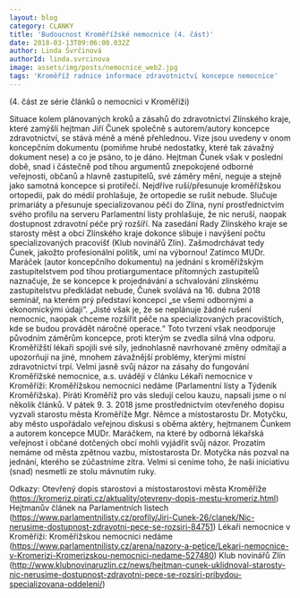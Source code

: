 ```yaml
---
layout: blog
category: CLANKY
title: 'Budoucnost Kroměřížské nemocnice (4. část)'
date: 2018-03-13T09:06:00.032Z
author: Linda Švrčinová
authorId: linda.svrcinova
image: assets/img/posts/nemocnice_web2.jpg
tags: 'Kroměříž radnice informace zdravotnictví koncepce nemocnice'
---
```


(4. část ze série článků o nemocnici v Kroměříži)

Situace kolem plánovaných kroků a zásahů do zdravotnictví Zlínského kraje, které zamýšlí hejtman Jiří Čunek společně s autorem/autory koncepce zdravotnictví, se stává méně a méně přehlednou. Vize jsou uvedeny v onom koncepčním dokumentu (pomiňme hrubé nedostatky, které tak závažný dokument nese) a co je psáno, to je dáno. Hejtman Čunek však v poslední době, snad i částečně pod tíhou argumentů znepokojené odborné veřejnosti, občanů a hlavně zastupitelů, své záměry mění, neguje a stejně jako samotná koncepce si protiřečí. 
Nejdříve ruší/přesunuje kroměřížskou ortopedii, pak do médií prohlašuje, že ortopedie se rušit nebude. Slučuje primariáty a přesunuje specializovanou péči do Zlína, nyní prostřednictvím svého profilu na serveru Parlamentní listy prohlašuje, že nic neruší, naopak dostupnost zdravotní péče prý rozšíří. Na zasedání Rady Zlínského kraje se starosty měst a obcí Zlínského kraje dokonce slibuje i navýšení počtu specializovaných pracovišť (Klub novinářů Zlín). Zašmodrchávat tedy Čunek, jakožto profesionální politik, umí na výbornou!
Zatímco MUDr. Maráček (autor koncepčního dokumentu) na jednání s kroměřížským zastupitelstvem pod tíhou protiargumentace přítomných zastupitelů naznačuje, že se koncepce k projednávání a schvalování zlínskému zastupitelstvu předkládat nebude, Čunek svolává na 16. dubna 2018 seminář, na kterém prý představí koncepci „se všemi odbornými a ekonomickými údaji“. „Jisté však je, že se neplánuje žádné rušení nemocnic, naopak chceme rozšířit péče na specializovaných pracovištích, kde se budou provádět náročné operace.“ Toto tvrzení však neodporuje původním záměrům koncepce, proti kterým se zvedla silná vlna odporu.
Kroměřížští lékaři spojili své síly, jednohlasně navrhované změny odmítají a upozorňují na jiné, mnohem závažnější problémy, kterými místní zdravotnictví trpí. Velmi jasně svůj názor na zásahy do fungování Kroměřížské nemocnice, a.s. uvádějí v článku Lékaři nemocnice v Kroměříži: Kroměřížskou nemocnici nedáme (Parlamentní listy a Týdeník Kroměřížska).
Piráti Kroměříž pro vás sledují celou kauzu, napsali jsme o ní několik článků. V pátek 9. 3. 2018 jsme prostřednictvím otevřeného dopisu vyzvali starostu města Kroměříže Mgr. Němce a místostarostu Dr. Motyčku, aby město uspořádalo veřejnou diskusi s oběma aktéry, hejtmanem Čunkem a autorem koncepce MUDr. Maráčkem, na které by odborná lékařská veřejnost i občané dotčených obcí mohli vyjádřit svůj názor. Prozatím nemáme od města zpětnou vazbu, místostarosta Dr. Motyčka nás pozval na jednání, kterého se zúčastníme zítra. Velmi si ceníme toho, že naši iniciativu (snad) nesmetli ze stolu mávnutím ruky.

Odkazy:
Otevřený dopis starostovi a místostarostovi města Kroměříže (https://kromeriz.pirati.cz/aktuality/otevreny-dopis-mestu-kromeriz.html)
Hejtmanův článek na Parlamentních listech (https://www.parlamentnilisty.cz/profily/Jiri-Cunek-26/clanek/Nic-nerusime-dostupnost-zdravotni-pece-se-rozsiri-84751)
Lékaři nemocnice v Kroměříži: Kroměřížskou nemocnici nedáme (https://www.parlamentnilisty.cz/arena/nazory-a-petice/Lekari-nemocnice-v-Kromerizi-Kromerizskou-nemocnici-nedame-527480)
Klub novinářů Zlín (http://www.klubnovinaruzlin.cz/news/hejtman-cunek-uklidnoval-starosty-nic-nerusime-dostupnost-zdravotni-pece-se-rozsiri-pribydou-specializovana-oddeleni/)
